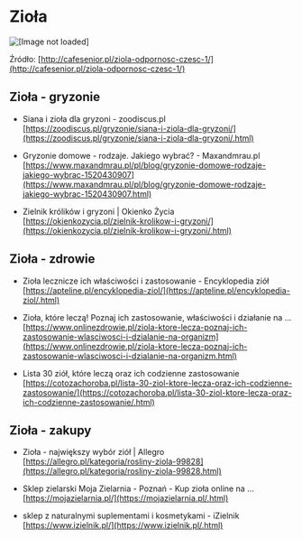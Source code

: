 # Zioła 
![[Image not loaded]](http://cafesenior.pl/wp-content/uploads/2017/02/zioła.jpg)

Źródło: [http://cafesenior.pl/ziola-odpornosc-czesc-1/](http://cafesenior.pl/ziola-odpornosc-czesc-1/)

## Zioła  - gryzonie
* Siana i zioła dla gryzoni - zoodiscus.pl
[https://zoodiscus.pl/gryzonie/siana-i-ziola-dla-gryzoni/](https://zoodiscus.pl/gryzonie/siana-i-ziola-dla-gryzoni/.html)

* Gryzonie domowe - rodzaje. Jakiego wybrać? - Maxandmrau.pl
[https://www.maxandmrau.pl/pl/blog/gryzonie-domowe-rodzaje-jakiego-wybrac-1520430907](https://www.maxandmrau.pl/pl/blog/gryzonie-domowe-rodzaje-jakiego-wybrac-1520430907.html)

* Zielnik królików i gryzoni | Okienko Życia
[https://okienkozycia.pl/zielnik-krolikow-i-gryzoni/](https://okienkozycia.pl/zielnik-krolikow-i-gryzoni/.html)

## Zioła  - zdrowie
* Zioła lecznicze ich właściwości i zastosowanie - Encyklopedia ziół
[https://apteline.pl/encyklopedia-ziol/](https://apteline.pl/encyklopedia-ziol/.html)

* Zioła, które leczą! Poznaj ich zastosowanie, właściwości i działanie na ...
[https://www.onlinezdrowie.pl/ziola-ktore-lecza-poznaj-ich-zastosowanie-wlasciwosci-i-dzialanie-na-organizm](https://www.onlinezdrowie.pl/ziola-ktore-lecza-poznaj-ich-zastosowanie-wlasciwosci-i-dzialanie-na-organizm.html)

* Lista 30 ziół, które leczą oraz ich codzienne zastosowanie
[https://cotozachoroba.pl/lista-30-ziol-ktore-lecza-oraz-ich-codzienne-zastosowanie/](https://cotozachoroba.pl/lista-30-ziol-ktore-lecza-oraz-ich-codzienne-zastosowanie/.html)

## Zioła  - zakupy
* Zioła - największy wybór ziół | Allegro
[https://allegro.pl/kategoria/rosliny-ziola-99828](https://allegro.pl/kategoria/rosliny-ziola-99828.html)

* Sklep zielarski Moja Zielarnia - Poznań - Kup zioła online na ...
[https://mojazielarnia.pl/](https://mojazielarnia.pl/.html)

* sklep z naturalnymi suplementami i kosmetykami - iZielnik
[https://www.izielnik.pl/](https://www.izielnik.pl/.html)

